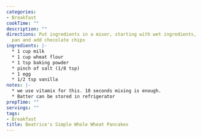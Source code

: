 ```yaml
---
categories:
- Breakfast
cookTime: ""
description: ""
directions: Put ingredients in a mixer, starting with wet ingredients, mix. Pour in
  pan and add chocolate chips
ingredients: |-
  * 1 cup milk
  * 1 cup wheat flour
  * 1 tsp baking powder
  * pinch of salt (1/8 tsp)
  * 1 egg
  * 1/2 tsp vanilla
notes: |-
  * we use vitamix for this. 10 seconds mixing is enough.
  * Batter can be stored in refrigerator
prepTime: ""
servings: ""
tags:
- Breakfast
title: Beatrice's Simple Whole Wheat Pancakes
---
```

